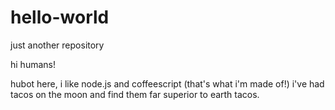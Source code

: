# hello-world
just another repository

hi humans!

hubot here, i like node.js and coffeescript (that's what i'm made of!)
i've had tacos on the moon and find them far superior to earth tacos.
